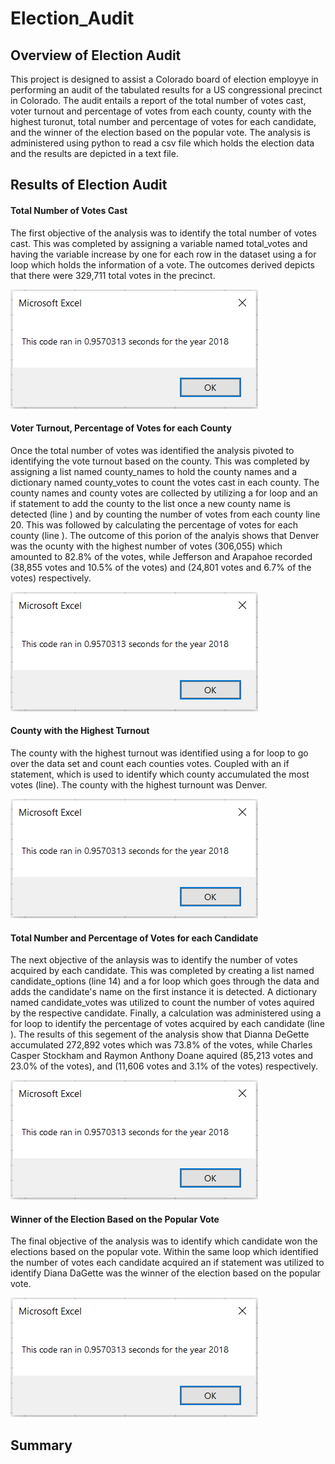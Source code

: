 # Election_Audit


## **Overview of Election Audit**
This project is designed to assist a Colorado board of election employye in performing an audit of the tabulated results for a US congressional precinct in Colorado. The audit entails a report of the total number of votes cast, voter turnout and percentage of votes from each county, county with the highest turonut, total number and percentage of votes for each candidate, and the winner of the election based on the popular vote. The analysis is administered using python to read a csv file which holds the election data and the results are depicted in a text file.  



## **Results of Election Audit**

#### Total Number of Votes Cast
The first objective of the analysis was to identify the total number of votes cast. This was completed by assigning a variable named total_votes and having the variable increase by one for each row in the dataset using a for loop which holds the information of a vote. The outcomes derived depicts that there were 329,711 total votes in the precinct. 

![VBA_Challenge_2018](https://github.com/OmarQasem94/stock-analysis/blob/main/Resources/VBA_Challenge_2018.PNG)


#### Voter Turnout, Percentage of Votes for each County
Once the total number of votes was identified the analysis pivoted to identifying the vote turnout based on the county. This was completed by assigning a list named county_names to hold the county names and a dictionary named county_votes to count the votes cast in each county. The county names and county votes are collected by utilizing a for loop and an if statement to add the county to the list once a new county name is detected (line ) and by counting the number of votes from each county line 20. This was followed by calculating the percentage of votes for each county (line ). The outcome of this porion of the analyis shows that Denver was the ocunty with the highest number of votes (306,055) which amounted to 82.8% of the votes, while Jefferson and Arapahoe recorded (38,855 votes and 10.5% of the votes) and (24,801 votes and 6.7% of the votes) respectively.

![VBA_Challenge_2018](https://github.com/OmarQasem94/stock-analysis/blob/main/Resources/VBA_Challenge_2018.PNG)


#### County with the Highest Turnout
The county with the highest turnout was identified using a for loop to go over the data set and count each counties votes. Coupled with an if statement, which is used to identify which county accumulated the most votes (line). The county with the highest turnount was Denver.

![VBA_Challenge_2018](https://github.com/OmarQasem94/stock-analysis/blob/main/Resources/VBA_Challenge_2018.PNG)


#### Total Number and Percentage of Votes for each Candidate
The next objective of the anlaysis was to identify the number of votes acquired by each candidate. This was completed by creating a list named candidate_options (line 14) and a for loop which goes through the data and adds the candidate's name on the first instance it is detected. A dictionary named candidate_votes was utilized to count the number of votes aquired by the respective candidate. Finally, a calculation was administered using a for loop to identify the percentage of votes acquired by each candidate (line ). The results of this segement of the analysis show that Dianna DeGette accumulated 272,892 votes which was 73.8% of the votes, while Charles Casper Stockham and Raymon Anthony Doane aquired (85,213 votes and 23.0% of the votes), and (11,606 votes and 3.1% of the votes) respectively. 

![VBA_Challenge_2018](https://github.com/OmarQasem94/stock-analysis/blob/main/Resources/VBA_Challenge_2018.PNG)


#### Winner of the Election Based on the Popular Vote
The final objective of the analysis was to identify which candidate won the elections based on the popular vote. Within the same loop which identified the number of votes each candidate acquired an if statement was utilized to identify Diana DaGette was the winner of the election based on the popular vote.  

![VBA_Challenge_2018](https://github.com/OmarQasem94/stock-analysis/blob/main/Resources/VBA_Challenge_2018.PNG)



## **Summary**

 